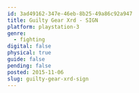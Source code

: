 ```yaml
---
id: 3ad49162-347e-46eb-8b25-49a86c92a947
title: Guilty Gear Xrd - SIGN
platform: playstation-3
genre:
  - fighting
digital: false
physical: true
guide: false
pending: false
posted: 2015-11-06
slug: guilty-gear-xrd-sign
---
```

